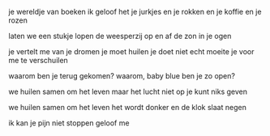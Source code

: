 je wereldje van boeken
ik geloof het
je jurkjes en je rokken
en je koffie en je rozen

laten we
een stukje lopen
de weesperzij op en af
de zon in je ogen







je vertelt me van je dromen
je moet huilen
je doet niet echt moeite
je voor me te verschuilen

waarom ben je
terug gekomen?
waarom, baby blue
ben je zo open?







we huilen samen
om het leven
maar het lucht niet op
je kunt niks geven

we huilen samen
om het leven
het wordt donker
en de klok slaat negen

ik kan je pijn niet stoppen
geloof me


